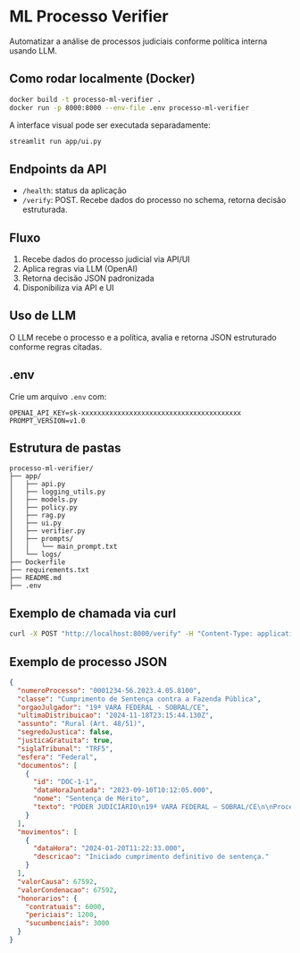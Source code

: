 # ML Processo Verifier

Automatizar a análise de processos judiciais conforme política interna usando LLM.

## Como rodar localmente (Docker)

```bash
docker build -t processo-ml-verifier .
docker run -p 8000:8000 --env-file .env processo-ml-verifier
```

A interface visual pode ser executada separadamente:

```bash
streamlit run app/ui.py
```

## Endpoints da API

- `/health`: status da aplicação
- `/verify`: POST. Recebe dados do processo no schema, retorna decisão estruturada.

## Fluxo

1. Recebe dados do processo judicial via API/UI
2. Aplica regras via LLM (OpenAI)
3. Retorna decisão JSON padronizada
4. Disponibiliza via API e UI

## Uso de LLM

O LLM recebe o processo e a política, avalia e retorna JSON estruturado conforme regras citadas.

## .env

Crie um arquivo `.env` com:

```
OPENAI_API_KEY=sk-xxxxxxxxxxxxxxxxxxxxxxxxxxxxxxxxxxxxxxxx
PROMPT_VERSION=v1.0
```

## Estrutura de pastas

```
processo-ml-verifier/
├── app/
│   ├── api.py
│   ├── logging_utils.py
│   ├── models.py
│   ├── policy.py
│   ├── rag.py
│   ├── ui.py
│   ├── verifier.py
│   ├── prompts/
│   │   └── main_prompt.txt
│   └── logs/
├── Dockerfile
├── requirements.txt
├── README.md
├── .env
```

## Exemplo de chamada via curl

```bash
curl -X POST "http://localhost:8000/verify" -H "Content-Type: application/json" -d @exemplo_processo.json
```

## Exemplo de processo JSON

```json
{
  "numeroProcesso": "0001234-56.2023.4.05.8100",
  "classe": "Cumprimento de Sentença contra a Fazenda Pública",
  "orgaoJulgador": "19ª VARA FEDERAL - SOBRAL/CE",
  "ultimaDistribuicao": "2024-11-18T23:15:44.130Z",
  "assunto": "Rural (Art. 48/51)",
  "segredoJustica": false,
  "justicaGratuita": true,
  "siglaTribunal": "TRF5",
  "esfera": "Federal",
  "documentos": [
    {
      "id": "DOC-1-1",
      "dataHoraJuntada": "2023-09-10T10:12:05.000",
      "nome": "Sentença de Mérito",
      "texto": "PODER JUDICIÁRIO\n19ª VARA FEDERAL – SOBRAL/CE\n\nProce..."
    }
  ],
  "movimentos": [
    {
      "dataHora": "2024-01-20T11:22:33.000",
      "descricao": "Iniciado cumprimento definitivo de sentença."
    }
  ],
  "valorCausa": 67592,
  "valorCondenacao": 67592,
  "honorarios": {
    "contratuais": 6000,
    "periciais": 1200,
    "sucumbenciais": 3000
  }
}
```

